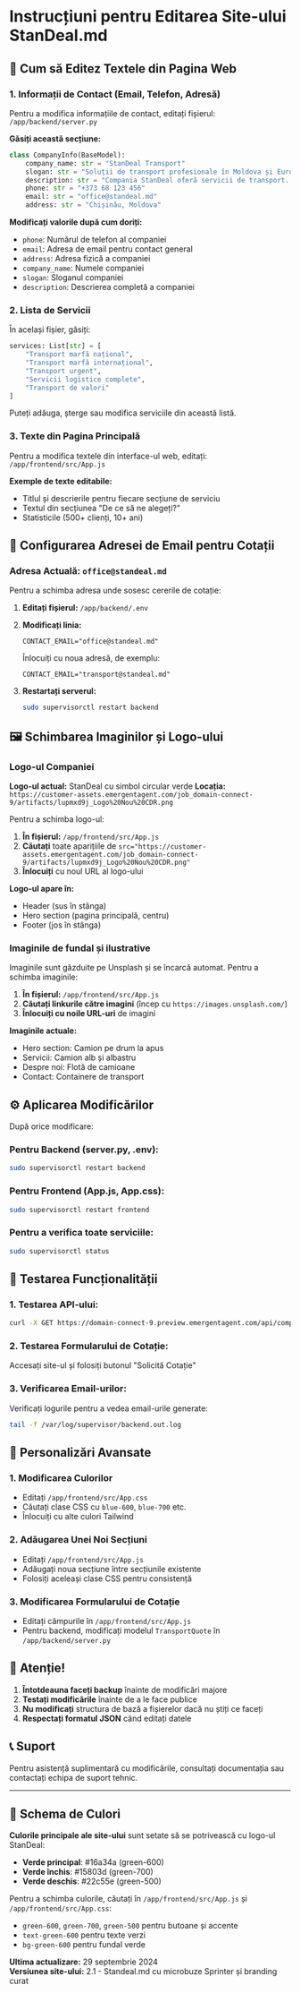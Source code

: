 # Instrucțiuni pentru Editarea Site-ului StanDeal.md

## 🎯 Cum să Editez Textele din Pagina Web

### 1. **Informații de Contact (Email, Telefon, Adresă)**

Pentru a modifica informațiile de contact, editați fișierul: `/app/backend/server.py`

**Găsiți această secțiune:**
```python
class CompanyInfo(BaseModel):
    company_name: str = "StanDeal Transport"
    slogan: str = "Soluții de transport profesionale în Moldova și Europa"
    description: str = "Compania StanDeal oferă servicii de transport..."
    phone: str = "+373 68 123 456"
    email: str = "office@standeal.md"
    address: str = "Chișinău, Moldova"
```

**Modificați valorile după cum doriți:**
- `phone`: Numărul de telefon al companiei
- `email`: Adresa de email pentru contact general
- `address`: Adresa fizică a companiei
- `company_name`: Numele companiei
- `slogan`: Sloganul companiei
- `description`: Descrierea completă a companiei

### 2. **Lista de Servicii**

În același fișier, găsiți:
```python
services: List[str] = [
    "Transport marfă național",
    "Transport marfă internațional", 
    "Transport urgent",
    "Servicii logistice complete",
    "Transport de valori"
]
```

Puteți adăuga, șterge sau modifica serviciile din această listă.

### 3. **Texte din Pagina Principală**

Pentru a modifica textele din interface-ul web, editați: `/app/frontend/src/App.js`

**Exemple de texte editabile:**
- Titlul și descrierile pentru fiecare secțiune de serviciu
- Textul din secțiunea "De ce să ne alegeți?"
- Statisticile (500+ clienți, 10+ ani)

## 📧 Configurarea Adresei de Email pentru Cotații

### Adresa Actuală: `office@standeal.md`

Pentru a schimba adresa unde sosesc cererile de cotație:

1. **Editați fișierul:** `/app/backend/.env`
2. **Modificați linia:**
   ```
   CONTACT_EMAIL="office@standeal.md"
   ```
   Înlocuiți cu noua adresă, de exemplu:
   ```
   CONTACT_EMAIL="transport@standeal.md"
   ```

3. **Restartați serverul:**
   ```bash
   sudo supervisorctl restart backend
   ```

## 🖼️ Schimbarea Imaginilor și Logo-ului

### Logo-ul Companiei
**Logo-ul actual:** StanDeal cu simbol circular verde
**Locația:** `https://customer-assets.emergentagent.com/job_domain-connect-9/artifacts/lupmxd9j_Logo%20Nou%20CDR.png`

Pentru a schimba logo-ul:
1. **În fișierul:** `/app/frontend/src/App.js`
2. **Căutați** toate aparițiile de `src="https://customer-assets.emergentagent.com/job_domain-connect-9/artifacts/lupmxd9j_Logo%20Nou%20CDR.png"`
3. **Înlocuiți** cu noul URL al logo-ului

**Logo-ul apare în:**
- Header (sus în stânga)
- Hero section (pagina principală, centru)
- Footer (jos în stânga)

### Imaginile de fundal și ilustrative
Imaginile sunt găzduite pe Unsplash și se încarcă automat. Pentru a schimba imaginile:

1. **În fișierul:** `/app/frontend/src/App.js`
2. **Căutați linkurile către imagini** (încep cu `https://images.unsplash.com/`)
3. **Înlocuiți cu noile URL-uri** de imagini

**Imaginile actuale:**
- Hero section: Camion pe drum la apus
- Servicii: Camion alb și albastru
- Despre noi: Flotă de camioane
- Contact: Containere de transport

## ⚙️ Aplicarea Modificărilor

După orice modificare:

### Pentru Backend (server.py, .env):
```bash
sudo supervisorctl restart backend
```

### Pentru Frontend (App.js, App.css):
```bash
sudo supervisorctl restart frontend
```

### Pentru a verifica toate serviciile:
```bash
sudo supervisorctl status
```

## 🔧 Testarea Funcționalității

### 1. **Testarea API-ului:**
```bash
curl -X GET https://domain-connect-9.preview.emergentagent.com/api/company-info
```

### 2. **Testarea Formularului de Cotație:**
Accesați site-ul și folosiți butonul "Solicită Cotație"

### 3. **Verificarea Email-urilor:**
Verificați logurile pentru a vedea email-urile generate:
```bash
tail -f /var/log/supervisor/backend.out.log
```

## 📝 Personalizări Avansate

### 1. **Modificarea Culorilor**
- Editați `/app/frontend/src/App.css`
- Căutați clase CSS cu `blue-600`, `blue-700` etc.
- Înlocuiți cu alte culori Tailwind

### 2. **Adăugarea Unei Noi Secțiuni**
- Editați `/app/frontend/src/App.js`
- Adăugați noua secțiune între secțiunile existente
- Folosiți aceleași clase CSS pentru consistență

### 3. **Modificarea Formularului de Cotație**
- Editați câmpurile în `/app/frontend/src/App.js`
- Pentru backend, modificați modelul `TransportQuote` în `/app/backend/server.py`

## 🚨 Atenție!

1. **Întotdeauna faceți backup** înainte de modificări majore
2. **Testați modificările** înainte de a le face publice
3. **Nu modificați** structura de bază a fișierelor dacă nu știți ce faceți
4. **Respectați formatul JSON** când editați datele

## 📞 Suport

Pentru asistență suplimentară cu modificările, consultați documentația sau contactați echipa de suport tehnic.

---

## 🎨 Schema de Culori

**Culorile principale ale site-ului** sunt setate să se potrivească cu logo-ul StanDeal:
- **Verde principal**: #16a34a (green-600)
- **Verde închis**: #15803d (green-700) 
- **Verde deschis**: #22c55e (green-500)

Pentru a schimba culorile, căutați în `/app/frontend/src/App.js` și `/app/frontend/src/App.css`:
- `green-600`, `green-700`, `green-500` pentru butoane și accente
- `text-green-600` pentru texte verzi
- `bg-green-600` pentru fundal verde

**Ultima actualizare:** 29 septembrie 2024  
**Versiunea site-ului:** 2.1 - Standeal.md cu microbuze Sprinter și branding curat